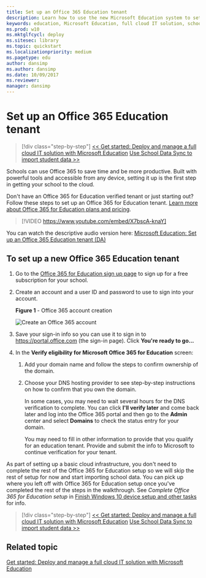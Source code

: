 ```yaml
---
title: Set up an Office 365 Education tenant
description: Learn how to use the new Microsoft Education system to set up a cloud infrastructure for your school, acquire devices and apps, and configure and deploy policies to your Windows 10 devices.
keywords: education, Microsoft Education, full cloud IT solution, school, deploy, setup, manage, Windows 10, Intune for Education, Office 365 for Education, School Data Sync, Microsoft Teams, Microsoft Store for Education, Azure AD, Set up School PCs
ms.prod: w10
ms.mktglfcycl: deploy
ms.sitesec: library
ms.topic: quickstart
ms.localizationpriority: medium
ms.pagetype: edu
author: dansimp
ms.author: dansimp
ms.date: 10/09/2017
ms.reviewer: 
manager: dansimp
---
```


# Set up an Office 365 Education tenant

> [!div class="step-by-step"]
> [<< Get started: Deploy and manage a full cloud IT solution with Microsoft Education](get-started-with-microsoft-education.md)
> [Use School Data Sync to import student data >>](use-school-data-sync.md)

Schools can use Office 365 to save time and be more productive. Built with powerful tools and accessible from any device, setting it up is the first step in getting your school to the cloud. 

Don't have an Office 365 for Education verified tenant or just starting out? Follow these steps to set up an Office 365 for Education tenant. [Learn more about Office 365 for Education plans and pricing](https://products.office.com/academic/compare-office-365-education-plans). </br>

> [!VIDEO https://www.youtube.com/embed/X7bscA-knaY]

You can watch the descriptive audio version here: [Microsoft Education: Set up an Office 365 Education tenant (DA)](https://www.youtube.com/watch?v=d5tQ8KoB3ic)

## To set up a new Office 365 Education tenant

1. Go to the <a href="https://signup.microsoft.com/Signup?OfferId=03ee83a5-5cb4-4545-aca9-33ead43f222a,d764709a-7763-45ef-a2a8-db5b8b6ae704&DL=ENTERPRISEPREMIUM_FACULTY" target="_blank">Office 365 for Education sign up page</a> to sign up for a free subscription for your school.
2. Create an account and a user ID and password to use to sign into your account. 

   **Figure 1** - Office 365 account creation

   ![Create an Office 365 account](images/o365_createaccount.png)

3. Save your sign-in info so you can use it to sign in to <a href="https://portal.office.com" target="_blank">https://portal.office.com</a> (the sign-in page). Click **You're ready to go...** 
4. In the **Verify eligibility for Microsoft Office 365 for Education** screen:
   1. Add your domain name and follow the steps to confirm ownership of the domain. 
   2. Choose your DNS hosting provider to see step-by-step instructions on how to confirm that you own the domain.
 
      In some cases, you may need to wait several hours for the DNS verification to complete. You can click **I'll verify later** and come back later and log into the Office 365 portal and then go to the **Admin** center and select **Domains** to check the status entry for your domain.

      You may need to fill in other information to provide that you qualify for an education tenant. Provide and submit the info to Microsoft to continue verification for your tenant.  

As part of setting up a basic cloud infrastructure, you don't need to complete the rest of the Office 365 for Education setup so we will skip the rest of setup for now and start importing school data. You can pick up where you left off with Office 365 for Education setup once you've completed the rest of the steps in the walkthrough. See *Complete Office 365 for Education setup* in [Finish Windows 10 device setup and other tasks](finish-setup-and-other-tasks.md) for info.

> [!div class="step-by-step"]
> [<< Get started: Deploy and manage a full cloud IT solution with Microsoft Education](get-started-with-microsoft-education.md)
> [Use School Data Sync to import student data >>](use-school-data-sync.md)


## Related topic
[Get started: Deploy and manage a full cloud IT solution with Microsoft Education](get-started-with-microsoft-education.md)
